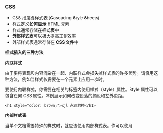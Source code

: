 ### CSS

- CSS 指层叠样式表 (**C**ascading **S**tyle **S**heets)
- 样式定义**如何显示** HTML 元素
- 样式通常存储在**样式表**中
- **外部样式表**可以极大提高工作效率
- 外部样式表通常存储在 **CSS 文件**中

**样式插入的三种方法**

**内联样式**

由于要将表现和内容混杂在一起，内联样式会损失掉样式表的许多优势。请慎用这种方法，例如当样式仅需要在一个元素上应用一次时。

要使用内联样式，你需要在相关的标签内使用样式（style）属性。Style 属性可以包含任何 CSS 属性。本例展示如何改变段落的颜色和左外边距。

```
<h1 style="color: brown;">xjl 永远的神</h1>
```

**内部样式表**

当单个文档需要特殊的样式时，就应该使用内部样式表。你可以使用 <style> 标签在文档头部定义内部样式表，就像这样:

```
<head>
	<title>Document</title>
	<style>
		a {color:yellow;}
	</style>
</head>
```

**外部样式表**

当样式需要应用于很多页面时，外部样式表将是理想的选择。在使用外部样式表的情况下，你可以通过改变一个文件来改变整个站点的外观。每个页面使用<link> 标签链接到样式表。 <link> 标签在（文档的）头部：

```
<head>
<link rel="stylesheet" type="text/css" href="mystyle.css">
</head>
```

**CSS语法**

CSS规则由两个主要的部分构成，分别是选择器和一条或多条声明，选择器在内联样式的情况下可以省略

选择器通常是需要改变样式的 HTML 元素。

每条声明由一个属性和一个值组成。

属性（property）是希望设置的样式属性（style attribute）。每个属性有一个值。属性和值被冒号分开。

~~~css
css参考样式集合
一. 字体属性：(font)

1. 大小 {font-size: x-large;}(特大) xx-small;(极小) 一般中文用不到，只要用数值就可以，单位：PX、PD
2. 样式 {font-style: oblique;}(偏斜体) italic;(斜体) normal;(正常)

3. 行高 {line-height: normal;}(正常) 单位：PX、PD、EM

4. 粗细 {font-weight: bold;}(粗体) lighter;(细体) normal;(正常)

5. 变体 {font-variant: small-caps;}(小型大写字母) normal;(正常)

6. 大小写 {text-transform: capitalize;}(首字母大写) uppercase;(大写) lowercase;(小写) none;(无)

7. 修饰 {text-decoration: underline;}(下划线) overline;(上划线) line-through;(删除线) blink;(闪烁)



二. 常用字体： (font-family)

"Courier New", Courier, monospace, "Times New Roman", Times, serif, Arial, Helvetica, sans-serif, Verdana


三. 背景属性： (background)

1. 色彩 {background-color: #FFFFFF;}
2. 图片 {background-image: none;}

3. 重复 {background-repeat: no-repeat;}repeat-x(水平);repeat-y(垂直)

4. 滚动 {background-attachment: fixed;}(固定) scroll;(滚动)

5. 位置 {background-position: left;}(水平) top(垂直);

简写方法 {background:#000 url(..) repeat fixed left top;} /*简写·这个在阅读代码中经常出现.


四. 区块属性： (Block)

1. 字间距 {letter-spacing: normal;} 数值 
2. 对齐 {text-align: justify;}(两端对齐) left;(左对齐) right;(右对齐) center;(居中)

3. 缩进 {text-indent: 数值px;}

4. 垂直对齐 {vertical-align: baseline;}(基线) sub;(下标) sup;(上标) top; text-top; middle; bottom; text-bottom;

5. 词间距word-spacing: normal; 数值

6. 空格white-space: pre;(保留) nowrap;(不换行)

7. 显示 {display:block;}(块) inline;(内嵌) list-item;(列表项) run-in;(追加部分) compact;(紧凑) marker;(标记) table; inline-table; table-raw-group; table-header-group; table-footer-group; table-raw; table-column-group; table-column; table-cell; table-caption;(表格标题) /*display 属性的了解很模糊*/


css

五. 方框属性： (Box)

1. width:; height:; float:; clear:both; margin:; padding:; 顺序：上右下左



六. 边框属性： (Border)

1. border-style: dotted;(点线) dashed;(虚线) solid; double;(双线) groove;(槽线) ridge;(脊状) inset;(凹陷) outset; border-width:; 边框宽度

border-color:#;

简写方法border：width style color; /*简写*/


七. 列表属性： (List-style)

1. 类型list-style-type: disc;(圆点) circle;(圆圈) square;(方块) decimal;(数字) lower-roman;(小罗码数字) upper-roman; lower-alpha; upper-alpha;

2. 位置list-style-position: outside;(外) inside;

3. 图像list-style-image: url(..);


八. 定位属性： (Position)

1.Position: absolute; relative; static;

visibility: inherit; visible; hidden;

overflow: visible; hidden; scroll; auto;

clip: rect(12px,auto,12px,auto) (裁切)


九. CSS文字属性：

1. color : #999999; /*文字颜色*/

2. font-family : 宋体,sans-serif; /*文字字体*/

3. font-size : 9pt; /*文字大小*/

4. font-style:itelic; /*文字斜体*/

5. font-variant:small-caps; /*小字体*/

6. letter-spacing : 1pt; /*字间距离*/

7. line-height : 200%; /*设置行高*/

8. font-weight:bold; /*文字粗体*/

9. vertical-align:sub; /*下标字*/

10. vertical-align:super; /*上标字*/

11. text-decoration:line-through; /*加删除线*/

12. text-decoration: overline; /*加顶线*/

13. text-decoration:underline; /*加下划线*/

14. text-decoration:none; /*删除链接下划线*/

15. text-transform : capitalize; /*首字大写*/

16. text-transform : uppercase; /*英文大写*/

17. text-transform : lowercase; /*英文小写*/

18. text-align:right; /*文字右对齐*/

19. text-align:left; /*文字左对齐*/

20. text-align:center; /*文字居中对齐*/

21. text-align:justify; /*文字分散对齐*/

vertical-align属性

22. vertical-align:top; /*垂直向上对齐*/

23. vertical-align:bottom; /*垂直向下对齐*/

24. vertical-align:middle; /*垂直居中对齐*/

25. vertical-align:text-top; /*文字垂直向上对齐*/

26. vertical-align:text-bottom; /*文字垂直向下对齐*/


十. CSS边框空白

1. padding-top:10px; /*上边框留空白*/

2. padding-right:10px; /*右边框留空白*/

3. padding-bottom:10px; /*下边框留空白*/

4. padding-left:10px; /*左边框留空白

~~~


